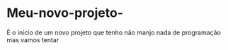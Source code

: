 # Meu-novo-projeto-
É o início de um novo projeto que tenho não manjo nada de programação mas vamos tentar 
